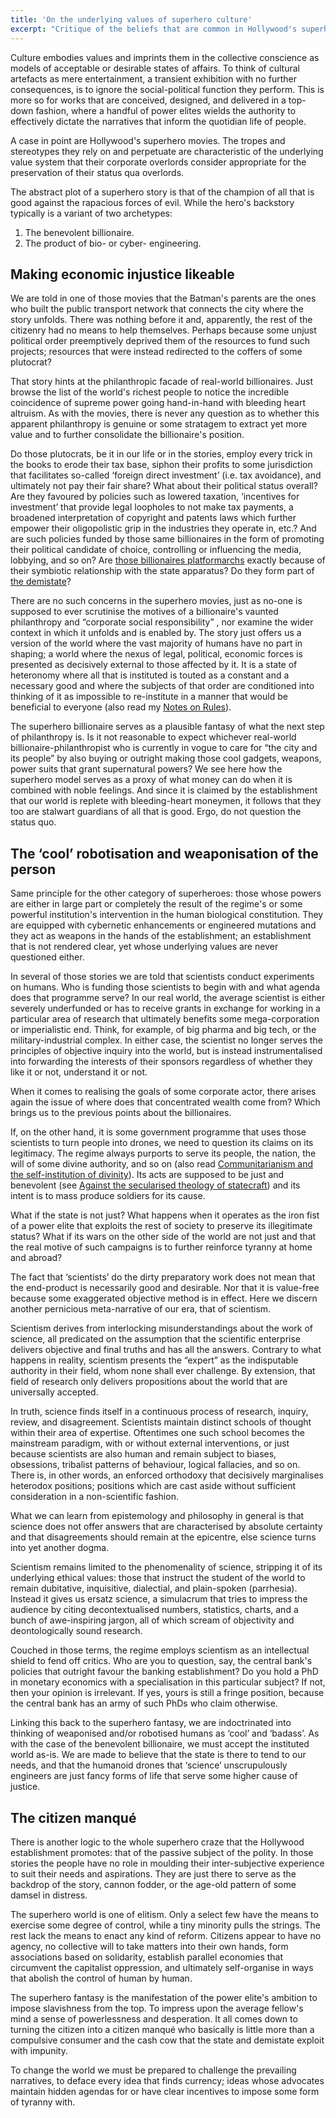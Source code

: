 ```yaml
---
title: 'On the underlying values of superhero culture'
excerpt: "Critique of the beliefs that are common in Hollywood's superhero stories and which serve to justify and exalt the status quo."
---
```


Culture embodies values and imprints them in the collective conscience
as models of acceptable or desirable states of affairs.  To think of
cultural artefacts as mere entertainment, a transient exhibition with no
further consequences, is to ignore the social-political function they
perform.  This is more so for works that are conceived, designed, and
delivered in a top-down fashion, where a handful of power elites wields
the authority to effectively dictate the narratives that inform the
quotidian life of people.

A case in point are Hollywood's superhero movies.  The tropes and
stereotypes they rely on and perpetuate are characteristic of the
underlying value system that their corporate overlords consider
appropriate for the preservation of their status qua overlords.

The abstract plot of a superhero story is that of the champion of all
that is good against the rapacious forces of evil.  While the hero's
backstory typically is a variant of two archetypes:

1. The benevolent billionaire.
2. The product of bio- or cyber- engineering.

## Making economic injustice likeable

We are told in one of those movies that the Batman's parents are the
ones who built the public transport network that connects the city where
the story unfolds.  There was nothing before it and, apparently, the
rest of the citizenry had no means to help themselves.  Perhaps because
some unjust political order preemptively deprived them of the resources
to fund such projects; resources that were instead redirected to the
coffers of some plutocrat?

That story hints at the philanthropic facade of real-world billionaires.
Just browse the list of the world's richest people to notice the
incredible coincidence of supreme power going hand-in-hand with bleeding
heart altruism.  As with the movies, there is never any question as to
whether this apparent philanthropy is genuine or some stratagem to
extract yet more value and to further consolidate the billionaire's
position.

Do those plutocrats, be it in our life or in the stories, employ every
trick in the books to erode their tax base, siphon their profits to some
jurisdiction that facilitates so-called ‘foreign direct investment’
(i.e. tax avoidance), and ultimately not pay their fair share?  What
about their political status overall?  Are they favoured by policies
such as lowered taxation, ‘incentives for investment’ that provide legal
loopholes to not make tax payments, a broadened interpretation of
copyright and patents laws which further empower their oligopolistic
grip in the industries they operate in, etc.?  And are such policies
funded by those same billionaires in the form of promoting their
political candidate of choice, controlling or influencing the media,
lobbying, and so on?  Are [those billionaires
platformarchs](https://protesilaos.com/politics/2019-12-30-capitalism-case-billionaires/)
exactly because of their symbiotic relationship with the state
apparatus?  Do they form part of [the
demistate](https://protesilaos.com/politics/2020-05-01-internationalism-localism/)?

There are no such concerns in the superhero movies, just as no-one is
supposed to ever scrutinise the motives of a billionaire's vaunted
philanthropy and “corporate social responsibility” , nor examine the
wider context in which it unfolds and is enabled by.  The story just
offers us a version of the world where the vast majority of humans have
no part in shaping; a world where the nexus of legal, political,
economic forces is presented as decisively external to those affected by
it.  It is a state of heteronomy where all that is instituted is touted
as a constant and a necessary good and where the subjects of that order
are conditioned into thinking of it as impossible to re-institute in a
manner that would be beneficial to everyone (also read my [Notes on
Rules](https://protesilaos.com/notes-on-rules)).

The superhero billionaire serves as a plausible fantasy of what the next
step of philanthropy is.  Is it not reasonable to expect whichever
real-world billionaire-philanthropist who is currently in vogue to care
for “the city and its people” by also buying or outright making those
cool gadgets, weapons, power suits that grant supernatural powers?  We
see here how the superhero model serves as a proxy of what money can do
when it is combined with noble feelings.  And since it is claimed by the
establishment that our world is replete with bleeding-heart moneymen, it
follows that they too are stalwart guardians of all that is good.  Ergo,
do not question the status quo.

## The ‘cool’ robotisation and weaponisation of the person

Same principle for the other category of superheroes: those whose powers
are either in large part or completely the result of the regime's or
some powerful institution's intervention in the human biological
constitution.  They are equipped with cybernetic enhancements or
engineered mutations and they act as weapons in the hands of the
establishment; an establishment that is not rendered clear, yet whose
underlying values are never questioned either.

In several of those stories we are told that scientists conduct
experiments on humans.  Who is funding those scientists to begin with
and what agenda does that programme serve?  In our real world, the
average scientist is either severely underfunded or has to receive
grants in exchange for working in a particular area of research that
ultimately benefits some mega-corporation or imperialistic end.  Think,
for example, of big pharma and big tech, or the military-industrial
complex.  In either case, the scientist no longer serves the principles
of objective inquiry into the world, but is instead instrumentalised
into forwarding the interests of their sponsors regardless of whether
they like it or not, understand it or not.

When it comes to realising the goals of some corporate actor, there
arises again the issue of where does that concentrated wealth come from?
Which brings us to the previous points about the billionaires.

If, on the other hand, it is some government programme that uses those
scientists to turn people into drones, we need to question its claims on
its legitimacy.  The regime always purports to serve its people, the
nation, the will of some divine authority, and so on (also read
[Communitarianism and the self-institution of
divinity](https://protesilaos.com/politics/2020-08-01-communitarianism-institute-divinity/)).
Its acts are supposed to be just and benevolent (see [Against the
secularised theology of
statecraft](https://protesilaos.com/politics/2019-06-14-secularised-theology-statecraft/))
and its intent is to mass produce soldiers for its cause.

What if the state is not just?  What happens when it operates as the
iron fist of a power elite that exploits the rest of society to preserve
its illegitimate status?  What if its wars on the other side of the
world are not just and that the real motive of such campaigns is to
further reinforce tyranny at home and abroad?

The fact that ‘scientists’ do the dirty preparatory work does not mean
that the end-product is necessarily good and desirable.  Nor that it is
value-free because some exaggerated objective method is in effect.  Here
we discern another pernicious meta-narrative of our era, that of
scientism.

Scientism derives from interlocking misunderstandings about the work of
science, all predicated on the assumption that the scientific enterprise
delivers objective and final truths and has all the answers.  Contrary
to what happens in reality, scientism presents the “expert” as the
indisputable authority in their field, whom none shall ever challenge.
By extension, that field of research only delivers propositions about
the world that are universally accepted.

In truth, science finds itself in a continuous process of research,
inquiry, review, and disagreement.  Scientists maintain distinct schools
of thought within their area of expertise.  Oftentimes one such school
becomes the mainstream paradigm, with or without external interventions,
or just because scientists are also human and remain subject to biases,
obsessions, tribalist patterns of behaviour, logical fallacies, and so
on.  There is, in other words, an enforced orthodoxy that decisively
marginalises heterodox positions; positions which are cast aside without
sufficient consideration in a non-scientific fashion.

What we can learn from epistemology and philosophy in general is that
science does not offer answers that are characterised by absolute
certainty and that disagreements should remain at the epicentre, else
science turns into yet another dogma.

Scientism remains limited to the phenomenality of science, stripping it
of its underlying ethical values: those that instruct the student of the
world to remain dubitative, inquisitive, dialectial, and plain-spoken
(parrhesia).  Instead it gives us ersatz science, a simulacrum that
tries to impress the audience by citing decontextualised numbers,
statistics, charts, and a bunch of awe-inspiring jargon, all of which
scream of objectivity and deontologically sound research.

Couched in those terms, the regime employs scientism as an intellectual
shield to fend off critics.  Who are you to question, say, the central
bank's policies that outright favour the banking establishment?  Do you
hold a PhD in monetary economics with a specialisation in this
particular subject?  If not, then your opinion is irrelevant.  If yes,
yours is still a fringe position, because the central bank has an army
of such PhDs who claim otherwise.

Linking this back to the superhero fantasy, we are indoctrinated into
thinking of weaponised and/or robotised humans as ‘cool’ and ‘badass’.
As with the case of the benevolent billionaire, we must accept the
instituted world as-is.  We are made to believe that the state is there
to tend to our needs, and that the humanoid drones that ‘science’
unscrupulously engineers are just fancy forms of life that serve some
higher cause of justice.

## The citizen manqué

There is another logic to the whole superhero craze that the Hollywood
establishment promotes: that of the passive subject of the polity.  In
those stories the people have no role in moulding their inter-subjective
experience to suit their needs and aspirations.  They are just there to
serve as the backdrop of the story, cannon fodder, or the age-old
pattern of some damsel in distress.

The superhero world is one of elitism.  Only a select few have the means
to exercise some degree of control, while a tiny minority pulls the
strings.  The rest lack the means to enact any kind of reform.  Citizens
appear to have no agency, no collective will to take matters into their
own hands, form associations based on solidarity, establish parallel
economies that circumvent the capitalist oppression, and ultimately
self-organise in ways that abolish the control of human by human.

The superhero fantasy is the manifestation of the power elite's ambition
to impose slavishness from the top.  To impress upon the average
fellow's mind a sense of powerlessness and desperation.  It all comes
down to turning the citizen into a citizen manqué who basically is
little more than a compulsive consumer and the cash cow that the state
and demistate exploit with impunity.

To change the world we must be prepared to challenge the prevailing
narratives, to deface every idea that finds currency; ideas whose
advocates maintain hidden agendas for or have clear incentives to impose
some form of tyranny with.
